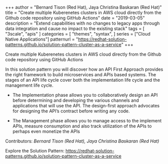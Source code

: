 +++
author = "Bernard Tison (Red Hat), Jaya Christina Baskaran (Red Hat)"
title = "Create multiple Kuberenetes clusters in AWS cloud directly from the Github code repository using GitHub Actions"
date = "2019-03-05"
description = "Extend capabilities with no changes to legacy apps through data integration and cause no impact to the existing stack"
tags = [
    "3scale", "apis"
]
categories = [
    "themes",
    "syntax",
]
series = ["Cloud Native Applications"]
patternurl = "https://redhat-solution-patterns.github.io/solution-pattern-cluster-as-a-service"
+++



Create multiple Kuberenetes clusters in AWS cloud directly from the Github code repository using GitHub Actions

<!--more-->

In this solution pattern you will discover how an API First Approach provides the right framework to build microservices and APIs based systems. The stages of an API life cycle cover both the implementation life cycle and the management life cycle.

* The Implementation phase allows you to collaboratively design an API before determining and developing the various channels and applications that will use the API. The design-first approach advocates for designing the API’s contract before writing any code.

* The Management phase allows you to manage access to the implement APIs, measure consumption and also track utilization of the APIs to perhaps even monetize the APIs



Contributors: _Bernard Tison (Red Hat), Jaya Christina Baskaran (Red Hat)_

Explore the Solution Pattern: https://redhat-solution-patterns.github.io/solution-pattern-cluster-as-a-service